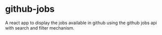 # github-jobs
A react app to display the jobs available in github using the github jobs api with search and filter mechanism.
